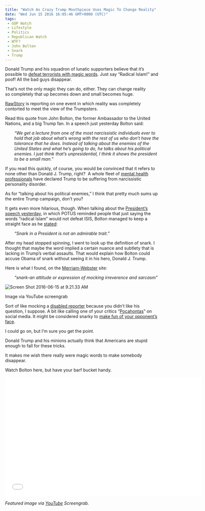 ```yaml
---
title: "Watch As Crazy Trump Mouthpiece Uses Magic To Change Reality"
date: "Wed Jun 15 2016 16:05:46 GMT+0000 (UTC)"
tags: 
 - GOP Watch
 - Lifestyle
 - Politics
 - Republican Watch
 - WTF?
 - John Bolton
 - Snark
 - Trump
---
```

<p><!-- Quick Adsense WordPress Plugin: http://quicksense.net/ --></p><p>Donald Trump and his squadron of lunatic supporters believe that it&#x2019;s possible to <a href="http://www.dailykos.com/story/2016/6/13/1538377/--Radical-Islamic-Terrorism-3-Magic-Words-Trump-And-The-GOP-Use-To-Suck-In-The-Stupid" onclick="__gaTracker(&apos;send&apos;, &apos;event&apos;, &apos;outbound-article&apos;, &apos;http://www.dailykos.com/story/2016/6/13/1538377/--Radical-Islamic-Terrorism-3-Magic-Words-Trump-And-The-GOP-Use-To-Suck-In-The-Stupid&apos;, &apos;defeat terrorists with magic words&apos;);">defeat terrorists with magic words</a>. Just say &#x201C;Radical Islam!&#x201D; and poof! All the bad guys disappear.</p><p>That&#x2019;s not the only magic they can do, either. They can change reality so&#xA0;completely that up becomes down and small becomes huge.</p><p><a href="http://www.rawstory.com/2016/06/trump-backer-john-bolton-obama-unqualified-because-snark-in-a-president-not-an-admirable-trait/" onclick="__gaTracker(&apos;send&apos;, &apos;event&apos;, &apos;outbound-article&apos;, &apos;http://www.rawstory.com/2016/06/trump-backer-john-bolton-obama-unqualified-because-snark-in-a-president-not-an-admirable-trait/&apos;, &apos;RawStory&apos;);">RawStory</a> is reporting on one event in which reality was completely contorted to meet the view of the Trumpsters.</p><p>Read&#xA0;this quote from John Bolton, the former Ambassador to the United Nations, and a big Trump fan. In a speech just yesterday Bolton said:</p><p class="p1" style="padding-left: 30px;"><span class="s1"><em>&#x201C;We get a lecture from one of the most narcissistic individuals ever to hold that job about what&#x2019;s wrong with the rest of us who don&#x2019;t have the tolerance that he does. Instead of talking about the enemies of the United States and what he&#x2019;s going to do, he talks about his political enemies. I just think that&#x2019;s unpresidential, I think it shows the president to be a small man.</em>&#x201D;</span></p><p class="p1">If you read this quickly, of course, you would be convinced that it refers to none other than Donald J. Trump, right? &#xA0;A whole fleet of <a href="http://www.vanityfair.com/news/2015/11/donald-trump-narcissism-therapists" onclick="__gaTracker(&apos;send&apos;, &apos;event&apos;, &apos;outbound-article&apos;, &apos;http://www.vanityfair.com/news/2015/11/donald-trump-narcissism-therapists&apos;, &apos;mental health professionals&apos;);">mental health professionals</a> have declared Trump to be suffering from narcissistic personality disorder.</p><p class="p1">As for &#x201C;talking about his political enemies,&#x201D; I think that pretty much sums up the entire Trump campaign, don&#x2019;t you?</p><p class="p1">It gets even more hilarious, though. When talking about the <a href="http://www.cnn.com/2016/06/14/politics/obama-pushes-back-against-criticism-over-terrorism-rhetoric/" onclick="__gaTracker(&apos;send&apos;, &apos;event&apos;, &apos;outbound-article&apos;, &apos;http://www.cnn.com/2016/06/14/politics/obama-pushes-back-against-criticism-over-terrorism-rhetoric/&apos;, &apos;President\&apos;s speech yesterday&apos;);">President&#x2019;s speech yesterday</a>, in which POTUS&#xA0;reminded people that just saying the words &#x201C;radical Islam&#x201D; would not defeat ISIS, Bolton managed to keep a straight face as he <a href="http://www.rawstory.com/2016/06/trump-backer-john-bolton-obama-unqualified-because-snark-in-a-president-not-an-admirable-trait/" onclick="__gaTracker(&apos;send&apos;, &apos;event&apos;, &apos;outbound-article&apos;, &apos;http://www.rawstory.com/2016/06/trump-backer-john-bolton-obama-unqualified-because-snark-in-a-president-not-an-admirable-trait/&apos;, &apos;stated&apos;);">stated</a>:</p><p class="p1" style="padding-left: 30px;"><em>&#x201C;Snark in a President is not an admirable trait.&#x201D;&#xA0;</em></p><p class="p1">After my head stopped spinning, I went to look up the definition of snark. I thought that maybe the word implied a certain nuance and subtlety that is lacking in Trump&#x2019;s verbal assaults. That would explain how Bolton could accuse Obama of snark without seeing it in his hero, Donald J. Trump.</p><p class="p1">Here is what I found, on the <a href="http://www.merriam-webster.com/dictionary/snark" onclick="__gaTracker(&apos;send&apos;, &apos;event&apos;, &apos;outbound-article&apos;, &apos;http://www.merriam-webster.com/dictionary/snark&apos;, &apos;Merriam-Webster&apos;);">Merriam-Webster</a> site:</p><p class="p1" style="padding-left: 30px;"><em>&#x201C;snark-an attitude or expression of mocking irreverence and sarcasm&#x201D;</em></p><div id="attachment_137283" style="width: 360px" class="wp-caption aligncenter"><img class="wp-image-137283 size-medium" src="//i1.wp.com/cdn.liberalamerica.org/wp-content/uploads/2016/06/Screen-Shot-2016-06-15-at-9.21.33-AM-350x228.png?resize=350%2C228" alt="Screen Shot 2016-06-15 at 9.21.33 AM" srcset="http://cdn.liberalamerica.org/wp-content/uploads/2016/06/Screen-Shot-2016-06-15-at-9.21.33-AM.png 350w, http://cdn.liberalamerica.org/wp-content/uploads/2016/06/Screen-Shot-2016-06-15-at-9.21.33-AM.png 64w, http://cdn.liberalamerica.org/wp-content/uploads/2016/06/Screen-Shot-2016-06-15-at-9.21.33-AM.png 528w" sizes="(max-width: 350px) 100vw, 350px" data-recalc-dims="1">
<p class="wp-caption-text">Image via YouTube screengrab</p>
</div><p class="p1">Sort of like mocking a <a href="http://www.bbc.com/news/world-us-canada-34930042" onclick="__gaTracker(&apos;send&apos;, &apos;event&apos;, &apos;outbound-article&apos;, &apos;http://www.bbc.com/news/world-us-canada-34930042&apos;, &apos;disabled reporter&apos;);">disabled reporter</a> because you didn&#x2019;t like his question, I suppose. A bit like calling one of your critics &#x201C;<a href="http://abcnews.go.com/Politics/donald-trump-doubles-calling-elizabeth-warren-pocahontas/story?id=39777914" onclick="__gaTracker(&apos;send&apos;, &apos;event&apos;, &apos;outbound-article&apos;, &apos;http://abcnews.go.com/Politics/donald-trump-doubles-calling-elizabeth-warren-pocahontas/story?id=39777914&apos;, &apos;Pocahontas&apos;);">Pocahontas</a>&#x201D; on social media. It might be considered snarky to <a href="http://thehill.com/blogs/blog-briefing-room/253178-trump-insults-fiorinas-physical-appearance-look-at-that-face" onclick="__gaTracker(&apos;send&apos;, &apos;event&apos;, &apos;outbound-article&apos;, &apos;http://thehill.com/blogs/blog-briefing-room/253178-trump-insults-fiorinas-physical-appearance-look-at-that-face&apos;, &apos;make fun of your opponent\&apos;s face&apos;);">make fun of your opponent&#x2019;s face</a>.</p><p class="p1">I could go on, but I&#x2019;m sure you get the point.</p><p><!-- Quick Adsense WordPress Plugin: http://quicksense.net/ --></p><p class="p1">Donald Trump and his minions actually think that Americans are stupid enough to fall for these tricks.</p><p class="p1">It makes me wish there really were magic words to make somebody disappear.</p><p class="p1">Watch Bolton here, but have your barf bucket handy.</p><p><span class="embed-youtube" style="text-align:center; display: block;"><iframe class="youtube-player" type="text/html" width="640" height="390" src="//www.youtube.com/embed/5ejTGX7X-G8?version=3&amp;rel=1&amp;fs=1&amp;autohide=2&amp;showsearch=0&amp;showinfo=1&amp;iv_load_policy=1&amp;wmode=transparent" allowfullscreen="true" style="border:0;"></iframe></span></p><p><em>Featured image via <a href="https://www.youtube.com/watch?v=5ejTGX7X-G8" onclick="__gaTracker(&apos;send&apos;, &apos;event&apos;, &apos;outbound-article&apos;, &apos;https://www.youtube.com/watch?v=5ejTGX7X-G8&apos;, &apos;YouTube&apos;);">YouTube</a> Screengrab.</em></p><div style="font-size:0px;height:0px;line-height:0px;margin:0;padding:0;clear:both"></div>